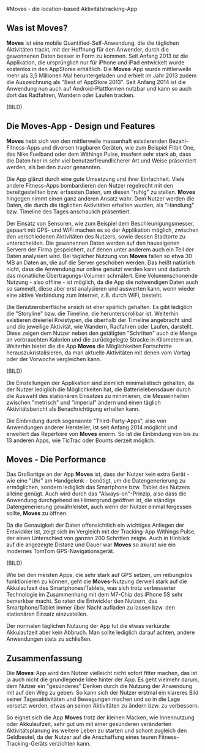 #Moves - die location-based Aktivitätstracking-App

## Was ist **Moves**?

**Moves** ist eine mobile Quantified-Self-Anwendung, die die täglichen Aktivitäten trackt, mit der Hoffnung für den Anwender, durch die gewonnenen Daten besser in Form zu kommen. Seit Anfang 2013 ist die Applikation, die ursprünglich nur für iPhone und iPad entwickelt wurde kostenlos in den AppStores erhältlich. Die **Moves**-App wurde mittlerweile mehr als 3,5 Millionen Mal heruntergeladen und erhielt im Jahr 2013 zudem die Auszeichnung als "Best of AppStore 2013". Seit Anfang 2014 ist die Anwendung nun auch auf Android-Plattformen nutzbar und kann so auch dort das Radfahren, Wandern oder Laufen tracken.

(BILD)

## Die Moves-App - Design und Features

**Moves** hebt sich von den mittlerweile massenhaft existierenden Bezahl-Fitness-Apps und diversen tragbaren Geräten, wie zum Beispiel Fitbit One, das Nike Fuelband oder dem Withings Pulse, insofern sehr stark ab, dass die Daten hier in sehr viel benutzerfreundlicherer Art und Weise präsentiert werden, als bei den zuvor genannten.

Die App glänzt durch eine gute Umsetzung und ihrer Einfachheit. Viele andere Fitness-Apps bombardieren den Nutzer regelrecht mit den bereitgestellten bzw. erfassten Daten, um diesen "ruhig" zu stellen. **Moves** hingegen nimmt einen ganz anderen Ansatz wahr. Dem Nutzer werden die Daten, die durch die täglichen Aktivitäten erhalten wurden, als "Handlung" bzw. Timeline des Tages anschaulich präsentiert.

Der Einsatz von Sensoren, wie zum Beispiel dem Beschleunigungsmesser, gepaart mit GPS- und WiFi machen es so der Applikation möglich, zwischen den verschiedenen Aktivitäten des Nutzers, sowie dessen Stadtorte zu unterscheiden. Die gewonennen Daten werden auf den hauseigenen Servern der Firma gespeichert, auf denen unter anderem auch ein Teil der Daten analysiert wird. Bei täglicher Nutzung von **Moves** fallen so etwa 30 MB an Daten an, die auf die Server geschoben werden. Das heißt natürlich nicht, dass die Anwendung nur online genutzt werden kann und dadurch das monatliche Übertragungs-Volumen schmälert. Eine Volumenschonende Nutzung - also offline - ist möglich, da die App die notwendigen Daten auch so sammelt, diese aber erst analysieren und auswerten kann, wenn wieder eine aktive Verbindung zum Internet, z.B. durch WiFi, besteht.   

Die Benutzeroberfläche ansich ist eher spärlich gehalten. Es gibt lediglich die "Storyline" bzw. die Timeline, die herunterscrollbar ist. Weiterhin existieren dreierlei Kreistypen, die oberhalb der Timeline angebracht sind und die jeweilige Aktivität, wie Wandern, Radfahren oder Laufen, darstellt. Diese zeigen dem Nutzer neben den getätigten "Schritten" auch die Menge an verbrauchten Kalorien und die zurückgelegte Stracke in Kilometern an. Weiterhin bietet die die App **Moves** die Möglichkeiten Fortschritte herauszukristalisieren, da man aktuelle Aktivitäten mit denen vom Vortag oder der Vorwoche vergleichen kann.   

(BILD)

Die Einstellungen der Applikation sind ziemlich minimalistisch gehalten, da der Nutzer lediglich die Möglichkeiten hat, die Batterielebensdauer durch die Auswahl des stationären Einsatzes zu minimieren, die Messeinheiten zwischen "metrisch" und "imperial" ändern und einen täglich Aktivitätsbericht als Benachrichtigung erhalten kann. 

Die Einbindung durch sogenannte "Third-Party-Apps", also von Anwendungen anderer Hersteller, ist seit Anfang 2014 möglicht und erweitert das Repertoire von **Moves** enorm. So ist die Einbindung von bis zu 13 anderen Apps, wie TicTrac oder Bounts derzeit möglich.  

## Moves - Die Performance

Das Großartige an der App **Moves** ist, dass der Nutzer kein extra Gerät - wie eine "Uhr" am Handgelenk - benötigt, um die Datengenerierung zu ermöglichen, sondern lediglich das Smartphone bzw. Tablet des Nutzers alleine genügt. Auch wird durch das "Always-on"-Prinzip, also dass die Anwendung durchgehend im Hintergrund geöffnet ist, die ständige Datengenerierung gewährleistet, auch wenn der Nutzer einmal fergessen sollte, **Moves** zu öffnen.

Da die Genauigkeit der Daten offensichtlich ein wichtiges Anliegen der Entwickler ist, zeigt sich im Vergleich mit der Tracking-App Withings Pulse, der einen Unterschied von ganzen 200 Schritten zeigte. Auch in Hinblick auf die angezeigte Distanz und Dauer war **Moves** so akurat wie ein modernes TomTom GPS-Navigationsgerät.

(BILD)

Wie bei den meisten Apps, die sehr stark auf GPS setzen, um reibungslos funktionieren zu können, geht die **Moves**-Nutzung derweil stark auf die Akkulaufzeit des Smartphones/Tablets, was sich trotz verbesserter Technologie im Zusammenhang mit dem M7-Chip des iPhone 5S sehr bemerkbar macht. So raten die Entwickler den Nutzern, das Smartphone/Tablet immer über Nacht aufladen zu lassen bzw. den stationären Einsatz einzustellen.

Der normalen täglichen Nutzung der App tut die etwas verkürzte Akkulaufzeit aber kein Abbruch. Man sollte lediglich darauf achten, andere Anwendungen stets zu schließen.

## Zusammenfassung

Die **Moves**-App wird den Nutzer vielleicht nicht sofort fitter machen, das ist ja auch nicht die grundlegende Idee hinter der App. Es geht vielmehr darum, dem Nutzer ein "gesünderes" Denken durch die Nutzung der Anwendung mit auf den Weg zu geben. So kann sich der Nutzer erstmal ein klareres Bild seiner Tagesaktivitäten und Bewegungen machen und so in die Lage versetzt werden, etwas an seinen Aktivitäten zu ändern bzw. zu verbessern.

So eignet sich die App **Moves** trotz der kleinen Macken, wie Innennutzung oder Akkulaufzeit, sehr gut um mit einer gesünderen veränderten Aktivitätsplanung ins weitere Leben zu starten und schont zugleich den Geldbeutel, da der Nutzer auf die Anschaffung eines teuren Fitness-Tracking-Geräts verzichten kann.
 